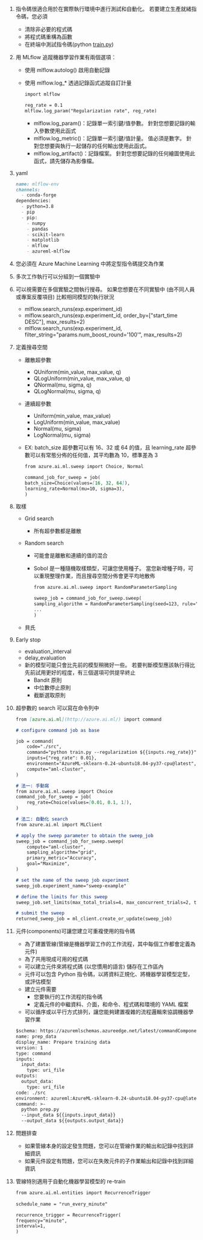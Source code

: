 1. 指令碼很適合用於在實際執行環境中進行測試和自動化。 若要建立生產就緒指令碼，您必須
    - 清除非必要的程式碼
    - 將程式碼重構為函數
    - 在終端中測試指令碼(python [train.py](http://train.py/))
2. 用 MLflow 追蹤機器學習作業有兩個選項：
    - 使用 mlflow.autolog() 啟用自動記錄
    - 使用 mlflow.log_* 透過記錄函式追蹤自訂計量
        
        ```markdown
        import mlflow
        
        reg_rate = 0.1
        mlflow.log_param("Regularization rate", reg_rate)
        ```
        
        - mlflow.log_param()：記錄單一索引鍵/值參數。 針對您想要記錄的輸入參數使用此函式
        - mlflow.log_metric()：記錄單一索引鍵/值計量。 值必須是數字。 針對您想要與執行一起儲存的任何輸出使用此函式。
        - mlflow.log_artifact()：記錄檔案。 針對您想要記錄的任何繪圖使用此函式，請先儲存為影像檔。
3. yaml
    
    ```markdown
    name: mlflow-env
    channels:
      - conda-forge
    dependencies:
      - python=3.8
      - pip
      - pip:
        - numpy
        - pandas
        - scikit-learn
        - matplotlib
        - mlflow
        - azureml-mlflow
    ```
    
4. 您必須在 Azure Machine Learning 中將定型指令碼提交為作業
5. 多次工作執行可以分組到一個實驗中
6. 可以視需要在多個實驗之間執行搜尋。 如果您想要在不同實驗中 (由不同人員或專案反覆項目) 比較相同模型的執行狀況
    - mlflow.search_runs(exp.experiment_id)
    - mlflow.search_runs(exp.experiment_id, order_by=["start_time DESC"], max_results=2)
    - mlflow.search_runs(exp.experiment_id, filter_string="params.num_boost_round='100'", max_results=2)
7. 定義搜尋空間
    - 離散超參數
        - QUniform(min_value, max_value, q)
        - QLogUniform(min_value, max_value, q)
        - QNormal(mu, sigma, q)
        - QLogNormal(mu, sigma, q)
    - 連續超參數
        - Uniform(min_value, max_value)
        - LogUniform(min_value, max_value)
        - Normal(mu, sigma)
        - LogNormal(mu, sigma)
    - EX:
    batch_size 超參數可以有 16、32 或 64 的值，且 learning_rate 超參數可以有常態分佈的任何值，其平均數為 10，標準差為 3
        
        ```markdown
        from azure.ai.ml.sweep import Choice, Normal
        
        command_job_for_sweep = job(
        batch_size=Choice(values=[16, 32, 64]),
        learning_rate=Normal(mu=10, sigma=3),
        )
        ```
        
8. 取樣
    - Grid search
        - 所有超參數都是離散
    - Random search
        - 可能會是離散和連續的值的混合
        - Sobol 是一種隨機取樣類型，可讓您使用種子。 當您新增種子時，可以重現整理作業，而且搜尋空間分佈會更平均地散佈
            
            ```markdown
            from azure.ai.ml.sweep import RandomParameterSampling
            
            sweep_job = command_job_for_sweep.sweep(
            sampling_algorithm = RandomParameterSampling(seed=123, rule="sobol"),
            ...
            )
            ```
            
    - 貝氏
9. Early stop
    - evaluation_interval
    - delay_evaluation
    - 新的模型可能只會比先前的模型稍微好一些。 若要判斷模型應該執行得比先前試用更好的程度，有三個選項可供提早終止
        - Bandit 原則
        - 中位數停止原則
        - 截斷選取原則
10. 超參數的 search 可以寫在命令列中
    
    ```markdown
    from [azure.ai.ml](http://azure.ai.ml/) import command
    
    # configure command job as base
    
    job = command(
        code="./src",
        command="python train.py --regularization ${{inputs.reg_rate}}",
        inputs={"reg_rate": 0.01},
        environment="AzureML-sklearn-0.24-ubuntu18.04-py37-cpu@latest",
        compute="aml-cluster",
    )
    ```
    
    ```markdown
    # 法一: 手動寫
    from azure.ai.ml.sweep import Choice
    command_job_for_sweep = job(
        reg_rate=Choice(values=[0.01, 0.1, 1]),
    )
    ```
    
    ```markdown
    # 法二: 自動化 search
    from azure.ai.ml import MLClient
    
    # apply the sweep parameter to obtain the sweep_job
    sweep_job = command_job_for_sweep.sweep(
        compute="aml-cluster",
        sampling_algorithm="grid",
        primary_metric="Accuracy",
        goal="Maximize",
    )
    
    # set the name of the sweep job experiment
    sweep_job.experiment_name="sweep-example"
    
    # define the limits for this sweep
    sweep_job.set_limits(max_total_trials=4, max_concurrent_trials=2, timeout=7200)
    
    # submit the sweep
    returned_sweep_job = ml_client.create_or_update(sweep_job)
    ```
    
11. 元件(components)可讓您建立可重複使用的指令碼
    - 為了建置管線(管線是機器學習工作的工作流程，其中每個工作都會定義為元件)
    - 為了共用現成可用的程式碼
    - 可以建立元件來將程式碼 (以您慣用的語言) 儲存在工作區內
    - 元件可以包含 Python 指令碼，以將資料正規化、將機器學習模型定型，或評估模型
    - 建立元件需要
        - 您要執行的工作流程的指令碼
        - 定義元件的中繼資料、介面，和命令、程式碼和環境的 YAML 檔案
    - 可以循序或以平行方式排列，讓您能夠建置複雜的流程邏輯來協調機器學習作業
    
    ```markdown
    $schema: https://azuremlschemas.azureedge.net/latest/commandComponent.schema.json
    name: prep_data
    display_name: Prepare training data
    version: 1
    type: command
    inputs:
      input_data: 
        type: uri_file
    outputs:
      output_data:
        type: uri_file
    code: ./src
    environment: azureml:AzureML-sklearn-0.24-ubuntu18.04-py37-cpu@latest
    command: >-
      python prep.py 
      --input_data ${{inputs.input_data}}
      --output_data ${{outputs.output_data}}
    ```
    
12. 問題排查
    - 如果管線本身的設定發生問題，您可以在管線作業的輸出和記錄中找到詳細資訊
    - 如果元件設定有問題，您可以在失敗元件的子作業輸出和記錄中找到詳細資訊
13. 管線特別適用于自動化機器學習模型的 re-train
    
    ```markdown
    from azure.ai.ml.entities import RecurrenceTrigger
        
    schedule_name = "run_every_minute"
    
    recurrence_trigger = RecurrenceTrigger(
    frequency="minute",
    interval=1,
    )
    ```
